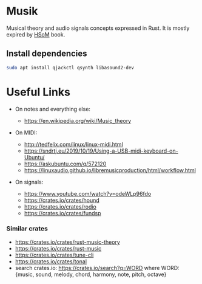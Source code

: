 # Musik

Musical theory and audio signals concepts expressed in Rust.
It is mostly expired by [HSoM](https://www.euterpea.com/haskell-school-of-music/) book.

## Install dependencies

```bash
sudo apt install qjackctl qsynth libasound2-dev
```


# Useful Links

- On notes and everything else:
    - https://en.wikipedia.org/wiki/Music_theory

- On MIDI:
    - http://tedfelix.com/linux/linux-midi.html
    - https://sndrtj.eu/2019/10/19/Using-a-USB-midi-keyboard-on-Ubuntu/
    - https://askubuntu.com/q/572120
    - https://linuxaudio.github.io/libremusicproduction/html/workflow.html

- On signals:
    - https://www.youtube.com/watch?v=odeWLp96fdo
    - https://crates.io/crates/hound
    - https://crates.io/crates/rodio
    - https://crates.io/crates/fundsp


### Similar crates

- https://crates.io/crates/rust-music-theory
- https://crates.io/crates/rust-music
- https://crates.io/crates/tune-cli
- https://crates.io/crates/tonal
- search crates.io: https://crates.io/search?q=WORD where WORD: {music, sound, melody, chord, harmony, note, pitch, octave} 

